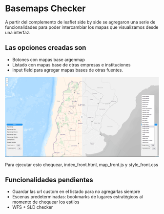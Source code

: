 # Basemaps Checker
A partir del complemento de leaflet side by side se agregaron una serie de funcionalidades para poder intercambiar los mapas que visualizamos desde una interfaz.

## Las opciones creadas son
* Botones con mapas base argenmap
* Listado con mapas base de otras empresas e instituciones
* Input field para agregar mapas bases de otras fuentes.

 ![image](https://raw.githubusercontent.com/martinfernandoortiz/basemaps_checker/main/index.png)

Para ejecutar esto chequear, index_front.html, map_front.js y style_front.css

## Funcionalidades pendientes
* Guardar las url custom en el listado para no agregarlas siempre
* Escenas predeterminadas: bookmarks de lugares estratégicos al momento de chequear los estilos
* WFS + SLD checker




